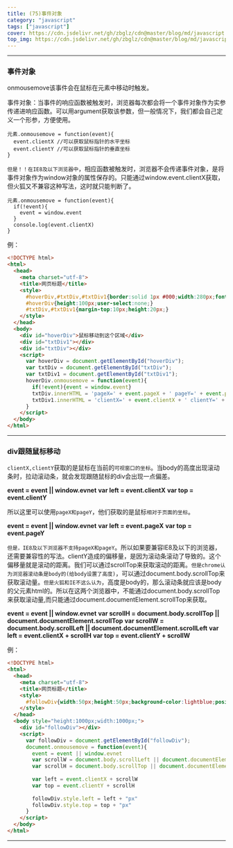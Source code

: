 ```yaml
---
title: (75)事件对象
category: "javascript"
tags: ["javascript"]
cover: https://cdn.jsdelivr.net/gh/zbglz/cdn@master/blog/md/javascript.svg
top_img: https://cdn.jsdelivr.net/gh/zbglz/cdn@master/blog/md/javascript.svg
---
```


***

### 事件对象

onmousemove该事件会在鼠标在元素中移动时触发。

事件对象：当事件的响应函数被触发时，浏览器每次都会将一个事件对象作为实参传递进响应函数。可以用argument获取该参数，但一般情况下，我们都会自己定义一个形参，方便使用。

    元素.onmousemove = function(event){
      event.clientX //可以获取鼠标指针的水平坐标
      event.clientY //可以获取鼠标指针的垂直坐标
    }

`但是！！在IE8及以下浏览器中`，相应函数被触发时，浏览器不会传递事件对象，是将事件对象作为window对象的属性保存的。只能通过window.event.clientX获取，但火狐又不兼容这种写法，这时就只能判断了。

    元素.onmousemove = function(event){
      if(!event){
        event = window.event
      }
      console.log(event.clientX)
    }

例：


```html html
<!DOCTYPE html>
<html>
  <head>
    <meta charset="utf-8">
    <title>网页标题</title>
    <style>
      #hoverDiv,#txtDiv,#txtDiv1{border:solid 1px #000;width:280px;font-size:12px;}
      #hoverDiv{height:100px;user-select:none;}
      #txtDiv,#txtDiv1{margin-top:10px;height:20px;}
    </style>
  </head>
  <body>
    <div id="hoverDiv">鼠标移动到这个区域</div>
    <div id="txtDiv1"></div>
    <div id="txtDiv"></div>
    <script>
      var hoverDiv = document.getElementById("hoverDiv");
      var txtDiv = document.getElementById("txtDiv");
      var txtDiv1 = document.getElementById("txtDiv1");
      hoverDiv.onmousemove = function(event){
        if(!event){event = window.event}
        txtDiv.innerHTML = 'pageX=' + event.pageX + ' pageY=' + event.pageY
        txtDiv1.innerHTML = 'clientX=' + event.clientX + ' clientY=' + event.clientY
      }
    </script>
  </body>
</html>
```


***

### div跟随鼠标移动


`clientX,clientY`获取的是鼠标在当前的`可视窗口的坐标`。当body的高度出现滚动条时，拉动滚动条，就会发现跟随鼠标的div会出现一点偏差。

**event = event || window.evnet**
**var left = event.clientX**
**var top = event.clientY**

所以这里可以使用`pageX和pageY`，他们获取的是鼠标`相对于页面的坐标`。

**event = event || window.evnet**
**var left = event.pageX**
**var top = event.pageY**

`但是，IE8及以下浏览器不支持pageX和pageY`。所以如果要兼容IE8及以下的浏览器，还需要兼容性的写法。clientY造成的偏移量，是因为滚动条滚动了导致的。这个偏移量就是滚动的距离。我们可以通过scrollTop来获取滚动的距离。`但是chrome认为浏览器滚动条是body的(给body设置了高度)`，可以通过document.body.scrollTop来获取滚动量。`但是火狐和IE不这么认为`，高度是body的，那么滚动条就应该是body的父元素html的。所以在这两个浏览器中，不能通过document.body.scrollTop来获取滚动量,而只能通过document.documentElement.scrollTop来获取。

**event = event || window.evnet**
**var scrollH = document.body.scrollTop || document.documentElement.scrollTop**
**var scrollW = document.body.scrollLeft || document.documentElement.scrollLeft**
**var left = event.clientX + scrollH**
**var top = event.clientY + scrollW**

例：


```html html
<!DOCTYPE html>
<html>
  <head>
    <meta charset="utf-8">
    <title>网页标题</title>
    <style>
      #followDiv{width:50px;height:50px;background-color:lightblue;position:absolute;}
    </style>
  </head>
  <body style="height:1000px;width:1000px;">
    <div id="followDiv"></div>
    <script>
      var followDiv = document.getElementById("followDiv");
      document.onmousemove = function(event){
        event = event || window.evnet
        var scrollW = document.body.scrollLeft || document.documentElement.scrollLeft
        var scrollH = document.body.scrollTop || document.documentElement.scrollTop
        
        var left = event.clientX + scrollW
        var top = event.clientY + scrollH
        
        followDiv.style.left = left + "px"
        followDiv.style.top = top + "px"
      }
    </script>
  </body>
</html>
```


***